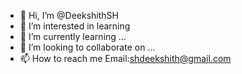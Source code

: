 - 👋 Hi, I’m @DeekshithSH
- 👀 I’m interested in learning
- 🌱 I’m currently learning ...
- 💞️ I’m looking to collaborate on ...
- 📫 How to reach me Email:shdeekshith@gmail.com

<!---
DeekshithSH/DeekshithSH is a ✨ special ✨ repository because its `README.md` (this file) appears on your GitHub profile.
You can click the Preview link to take a look at your changes.
--->
